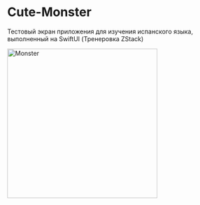 # Cute-Monster
Тестовый экран приложения для изучения испанского языка, выполненный на SwiftUI
(Тренеровка ZStack)


<img width="343" alt="Monster" src="https://user-images.githubusercontent.com/124436982/228928622-b1daa3f2-a69d-4d98-a146-ddec298fd177.png">
